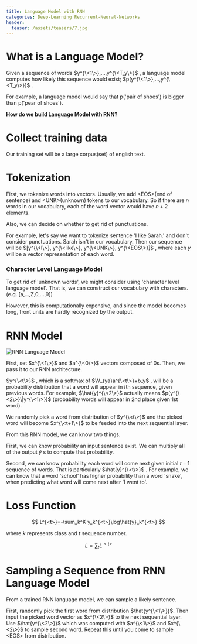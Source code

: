 ```yaml
---
title: Language Model with RNN
categories: Deep-Learning Recurrent-Neural-Networks
header:
  teaser: /assets/teasers/7.jpg
---
```


# What is a Language Model?

Given a sequence of words $y^{\<1\>},...,y^{\<T_y\>}$ , a language model computes how likely this sequence would exist; $p(y^{\<1\>},...,y^{\<T_y\>})$ .

For example, a language model would say that p('pair of shoes') is bigger than p('pear of shoes').

**How do we build Language Model with RNN?**

# Collect training data

Our training set will be a large corpus(set) of english text.

# Tokenization

First, we tokenize words into vectors. Usually, we add \<EOS\>(end of sentence) and \<UNK\>(unknown) tokens to our vocabulary. So if there are $n$ words in our vocabulary, each of the word vector would have $n+2$ elements.

Also, we can decide on whether to get rid of punctuations.

For example, let's say we want to tokenize sentence 'I like Sarah.' and don't consider punctuations. Sarah isn't in our vocabulary. Then our sequence will be $[y^{\<I\>}, y^{\<like\>}, y^{\<UNK\>}, y^{\<EOS\>}]$ , where each $y$ will be a vector representation of each word.

### Character Level Language Model

To get rid of 'unknown words', we might consider using 'character level language model'. That is, we can construct our vocabulary with characters.(e.g. [a,...,Z,0,...,9])

However, this is computationally expensive, and since the model becomes long, front units are hardly recognized by the output.

# RNN Model

![RNN Language Model](https://lh3.googleusercontent.com/b12VHxbcoIB79Ko787aUHWn0QPN0mO4ETiNmrux7WrA05ZRSXdQJgBvRmmFptgqKUaACXCvAbpgsyjLLfAfAZflFqGvZMCeUS2IC6GuYc2qsrR8NebnUN_mtfBk3kDc0vrkUiWjOHQ=w2400)

First, set $x^{\<1\>}$ and $a^{\<0\>}$ vectors composed of 0s. Then, we pass it to our RNN architecture.

$y^{\<t\>}$ , which is a softmax of $W_{ya}a^{\<t\>}+b_y$ , will be a probability distribution that a word will appear in $t$th sequence, given previous words. For example, $\hat{y}^{\<2\>}$ actually means $p(y^{\<2\>}\|y^{\<1\>})$ (probability words will appear in 2nd place given 1st word).

We randomly pick a word from distribution of $y^{\<t\>}$ and the picked word will become $x^{\<t+1\>}$ to be feeded into the next sequential layer.

From this RNN model, we can know two things.

First, we can know probability an input sentence exist. We can multiply all of the output $\hat{y}$ s to compute that probability.

Second, we can know probability each word will come next given initial $t-1$ sequence of words. That is particularly $\hat{y}^{\<t\>}$ . For example, we can know that a word 'school' has higher probability than a word 'snake', when predicting what word will come next after 'I went to'.

# Loss Function

$$
L^{<t>}=-\sum_k^K y_k^{<t>}\log⁡\hat{y}_k^{<t>}
$$

where $k$ represents class and $t$ sequence number.

$$
L = \sum_t L^{<t>}
$$

 # Sampling a Sequence from RNN Language Model

 From a trained RNN language model, we can sample a likely sentence.

 First, randomly pick the first word from distribution $\hat{y^{\<1\>}}$. Then input the picked word vector as $x^{\<2\>}$ to the next sequential layer. Use $\hat{y^{\<2\>}}$ which was computed with $a^{\<1\>}$ and $x^{\<2\>}$ to sample second word. Repeat this until you come to sample \<EOS\> from distribution.

